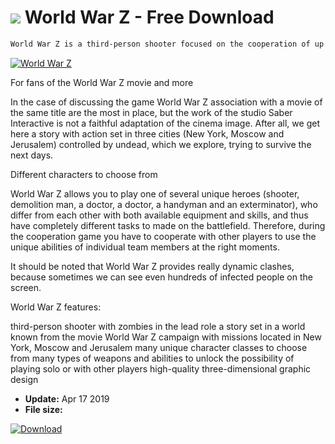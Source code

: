 # ![](https://cdn.softexe.net/static/icon/win.gif) World War Z  - Free Download

```sh
World War Z is a third-person shooter focused on the cooperation of up to four players who have to face zombie hordes.
```
[![World War Z](https://gallery.dpcdn.pl/imgc/Tools/90841/g_-_420x350_1.5_-_xca0a79d0-a5f5-402d-bea8-3b5a091ff1dd.jpg)](https://softexe.net/win/games-entertainment/shooters/world-war-z:hdce.html)

For fans of the World War Z movie and more
 
 In the case of discussing the game World War Z association with a movie of the same title are the most in place, but the work of the studio Saber Interactive is not a faithful adaptation of the cinema image. After all, we get here a story with action set in three cities (New York, Moscow and Jerusalem) controlled by undead, which we explore, trying to survive the next days.
 
 Different characters to choose from
 
 World War Z allows you to play one of several unique heroes (shooter, demolition man, a doctor, a doctor, a handyman and an exterminator), who differ from each other with both available equipment and skills, and thus have completely different tasks to made on the battlefield. Therefore, during the cooperation game you have to cooperate with other players to use the unique abilities of individual team members at the right moments.
 
 It should be noted that World War Z provides really dynamic clashes, because sometimes we can see even hundreds of infected people on the screen.
 
 World War Z features:
 
 third-person shooter with zombies in the lead role
 a story set in a world known from the movie World War Z
 campaign with missions located in New York, Moscow and Jerusalem
 many unique character classes to choose from
 many types of weapons and abilities to unlock
 the possibility of playing solo or with other players
 high-quality three-dimensional graphic design


- **Update:** Apr 17 2019
- **File size:** 

[![Download](https://cdn.softexe.net/static/img/download.png)](https://softexe.net/win/games-entertainment/shooters/world-war-z:hdce.html)

